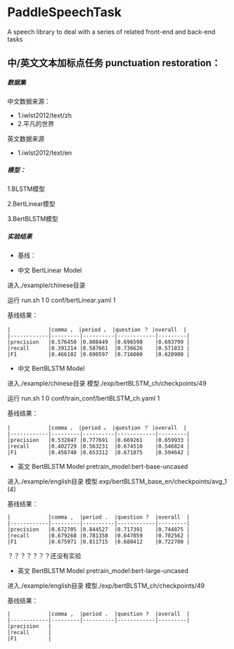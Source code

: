 # PaddleSpeechTask
A speech library to deal with a series of related front-end and back-end tasks  


## 中/英文文本加标点任务 punctuation restoration：
##### 数据集
中文数据来源：
- 1.iwlst2012/text/zh
- 2.平凡的世界

英文数据来源
- 1.iwlst2012/text/en


##### 模型：
1.BLSTM模型

2.BertLinear模型

3.BertBLSTM模型

##### 实验结果
* 基线：
- 中文 BertLinear Model
  
进入./example/chinese目录 

运行 run.sh 1 0 conf/bertLinear.yaml 1

基线结果：

    |            |comma ， |period 。 |question ？ |overall  |
    |------------|---------|----------|------------|---------|
    |precision   |0.576450 |0.808449  |0.696598    |0.693799 |
    |recall      |0.391214 |0.587661  |0.736626    |0.571833 |
    |F1          |0.466102 |0.690597  |0.716000    |0.620900 |

- 中文 BertBLSTM Model
  
进入./example/chinese目录 模型./exp/bertBLSTM_ch/checkpoints/49

运行 run.sh 1 0 conf/train_conf/bertBLSTM_ch.yaml 1

基线结果：

    |            |comma ， |period 。 |question ？ |overall  |
    |------------|---------|----------|------------|---------|
    |precision   |0.532847 |0.777691  |0.669261    |0.659933 |
    |recall      |0.402729 |0.563231  |0.674510    |0.546824 |
    |F1          |0.458740 |0.653312  |0.671875    |0.594642 |


- 英文 BertBLSTM Model  pretrain_model:bert-base-uncased
  
进入./example/english目录 模型.exp/bertBLSTM_base_en/checkpoints/avg_1  (4)

基线结果：

    |            |comma ,  |period .  |question ?  |overall  |
    |------------|---------|----------|------------|---------|
    |precision   |0.672705 |0.844527  |0.717391    |0.744875 |
    |recall      |0.679268 |0.781358  |0.647059    |0.702562 |
    |F1          |0.675971 |0.811715  |0.680412    |0.722700 |


？？？？？？？还没有实验
- 英文 BertBLSTM Model  pretrain_model:bert-large-uncased
  
进入./example/english目录 模型./exp/bertBLSTM_ch/checkpoints/49

基线结果：

    |            |comma ,  |period .  |question ?  |overall  |
    |------------|---------|----------|------------|---------|
    |precision   |
    |recall      |
    |F1          |

